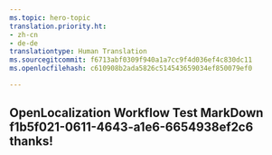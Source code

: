 ```yaml
---
ms.topic: hero-topic
translation.priority.ht:
- zh-cn
- de-de
translationtype: Human Translation
ms.sourcegitcommit: f6713abf0309f940a1a7cc9f4d036ef4c830dc11
ms.openlocfilehash: c610908b2ada5826c514543659034ef850079ef0

---
```

## OpenLocalization Workflow Test MarkDown f1b5f021-0611-4643-a1e6-6654938ef2c6 thanks!



<!--HONumber=Jul16_HO2-->


